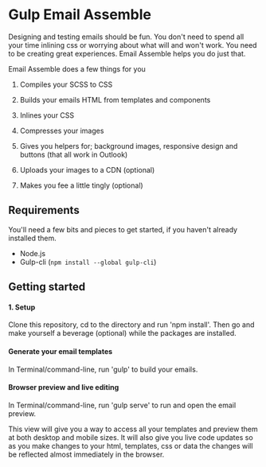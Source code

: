 # Gulp Email Assemble

Designing and testing emails should be fun. You don't need to spend all your time inlining css or worrying about what will and won't work. You need to be creating great experiences. Email Assemble helps you do just that.

Email Assemble does a few things for you

1. Compiles your SCSS to CSS

2. Builds your emails HTML from templates and components

3. Inlines your CSS

4. Compresses your images

5. Gives you helpers for; background images, responsive design and buttons (that all work in Outlook)

6. Uploads your images to a CDN (optional)

7. Makes you fee a little tingly (optional)

## Requirements

You'll need a few bits and pieces to get started, if you haven't already installed them.

* Node.js
* Gulp-cli (`npm install --global gulp-cli`)

## Getting started

#### 1. Setup

Clone this repository, cd to the directory and run 'npm install'. Then go and make yourself a beverage (optional) while the packages are installed.

#### Generate your email templates

In Terminal/command-line, run 'gulp' to build your emails.

#### Browser preview and live editing

In Terminal/command-line, run 'gulp serve' to run and open the email preview.

This view will give you a way to access all your templates and preview them at both desktop and mobile sizes. It will also give you live code updates so as you make changes to your html, templates, css or data the changes will be reflected almost immediately in the browser.

